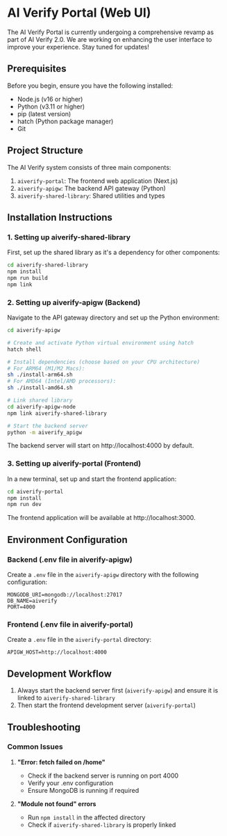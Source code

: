 # AI Verify Portal (Web UI)

The AI Verify Portal is currently undergoing a comprehensive revamp as part of AI Verify 2.0. We are working on enhancing the user interface to improve your experience. Stay tuned for updates!

## Prerequisites

Before you begin, ensure you have the following installed:

- Node.js (v16 or higher)
- Python (v3.11 or higher)
- pip (latest version)
- hatch (Python package manager)
- Git

## Project Structure

The AI Verify system consists of three main components:

1. `aiverify-portal`: The frontend web application (Next.js)
2. `aiverify-apigw`: The backend API gateway (Python)
3. `aiverify-shared-library`: Shared utilities and types

## Installation Instructions

### 1. Setting up aiverify-shared-library

First, set up the shared library as it's a dependency for other components:

```bash
cd aiverify-shared-library
npm install
npm run build
npm link
```

### 2. Setting up aiverify-apigw (Backend)

Navigate to the API gateway directory and set up the Python environment:

```bash
cd aiverify-apigw

# Create and activate Python virtual environment using hatch
hatch shell

# Install dependencies (choose based on your CPU architecture)
# For ARM64 (M1/M2 Macs):
sh ./install-arm64.sh
# For AMD64 (Intel/AMD processors):
sh ./install-amd64.sh

# Link shared library
cd aiverify-apigw-node
npm link aiverify-shared-library

# Start the backend server
python -m aiverify_apigw
```

The backend server will start on http://localhost:4000 by default.

### 3. Setting up aiverify-portal (Frontend)

In a new terminal, set up and start the frontend application:

```bash
cd aiverify-portal
npm install
npm run dev
```

The frontend application will be available at http://localhost:3000.

## Environment Configuration

### Backend (.env file in aiverify-apigw)

Create a `.env` file in the `aiverify-apigw` directory with the following configuration:

```env
MONGODB_URI=mongodb://localhost:27017
DB_NAME=aiverify
PORT=4000
```

### Frontend (.env file in aiverify-portal)

Create a `.env` file in the `aiverify-portal` directory:

```env
APIGW_HOST=http://localhost:4000
```

## Development Workflow

1. Always start the backend server first (`aiverify-apigw`) and ensure it is linked to `aiverify-shared-library`
2. Then start the frontend development server (`aiverify-portal`)

## Troubleshooting

### Common Issues

1. **"Error: fetch failed on /home"**

   - Check if the backend server is running on port 4000
   - Verify your .env configuration
   - Ensure MongoDB is running if required

2. **"Module not found" errors**

   - Run `npm install` in the affected directory
   - Check if `aiverify-shared-library` is properly linked
